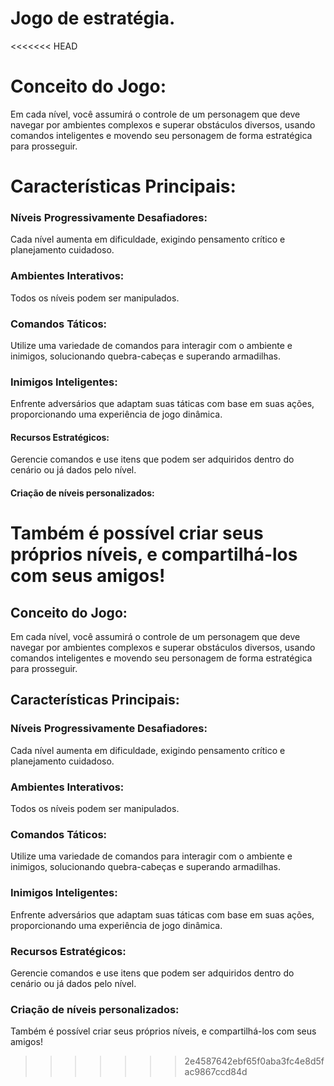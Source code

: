 # Jogo de estratégia.

<<<<<<< HEAD
# Conceito do Jogo:
Em cada nível, você assumirá o controle de um personagem que deve navegar por ambientes complexos e superar obstáculos diversos, usando comandos inteligentes e movendo seu personagem de forma estratégica para prosseguir.

# Características Principais:

### Níveis Progressivamente Desafiadores:
Cada nível aumenta em dificuldade, exigindo pensamento crítico e planejamento cuidadoso.

### Ambientes Interativos:
Todos os níveis podem ser manipulados.

### Comandos Táticos:
Utilize uma variedade de comandos para interagir com o ambiente e inimigos, solucionando quebra-cabeças e superando armadilhas.

### Inimigos Inteligentes:
Enfrente adversários que adaptam suas táticas com base em suas ações, proporcionando uma experiência de jogo dinâmica.

#### Recursos Estratégicos:
Gerencie comandos e use itens que podem ser adquiridos dentro do cenário ou já dados pelo nível.

#### Criação de níveis personalizados:
Também é possível criar seus próprios níveis, e compartilhá-los com seus amigos!
=======
## Conceito do Jogo:
Em cada nível, você assumirá o controle de um personagem que deve navegar por ambientes complexos e superar obstáculos diversos, usando comandos inteligentes e movendo seu personagem de forma estratégica para prosseguir.

## Características Principais:

### Níveis Progressivamente Desafiadores:
  Cada nível aumenta em dificuldade, exigindo pensamento crítico e planejamento cuidadoso.

### Ambientes Interativos:
  Todos os níveis podem ser manipulados.

### Comandos Táticos:
  Utilize uma variedade de comandos para interagir com o ambiente e inimigos, solucionando quebra-cabeças e superando armadilhas.

### Inimigos Inteligentes:
  Enfrente adversários que adaptam suas táticas com base em suas ações, proporcionando uma experiência de jogo dinâmica.

### Recursos Estratégicos:
  Gerencie comandos e use itens que podem ser adquiridos dentro do cenário ou já dados pelo nível.

### Criação de níveis personalizados:
  Também é possível criar seus próprios níveis, e compartilhá-los com seus amigos!
>>>>>>> 2e4587642ebf65f0aba3fc4e8d5fac9867ccd84d
